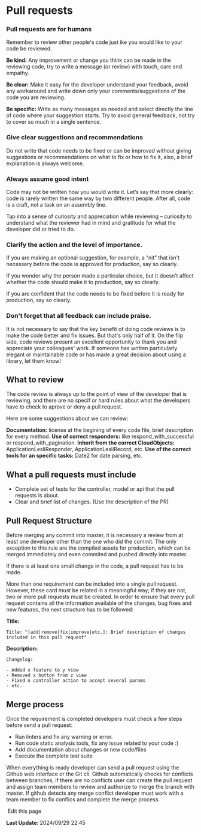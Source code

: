 # Pull requests

### Pull requests are for humans
Remember to review other people's code just ike you would like to your code be reviewed.

**Be kind:** Any improvement or change you think can be made in the reviewing code, try to write a message (or review) with touch, care and empathy.

**Be clear:** Make it easy for the developer understand your feedback, avoid any workaround and write down only your comments/suggestions of the code you are reviewing.

**Be specific:** Write as many messages as needed and select directly the line of code where your suggestion starts. Try to avoid general feedback, not try to cover so much in a single sentence.

### Give clear suggestions and recommendations
Do not write that code needs to be fixed or can be improved without giving suggestions or recommendations on what to fix or how to fix it, also, a brief explanation is always welcome.


### Always assume good intent
Code may not be written how you would write it. Let’s say that more clearly: code is rarely written the same way by two different people. After all, code is a craft, not a task on an assembly line.

Tap into a sense of curiosity and appreciation while reviewing – curiosity to understand what the reviewer had in mind and gratitude for what the developer did or tried to do.


### Clarify the action and the level of importance. 
If you are making an optional suggestion, for example, a “nit” that isn't necessary before the code is approved for production, say so clearly. 

If you wonder why the person made a particular choice, but it doesn’t affect whether the code should make it to production, say so clearly. 

If you are confident that the code needs to be fixed before it is ready for production, say so clearly. 


### Don't forget that all feedback can include praise.
It is not necessary to say that the key benefit of doing code reviews is to make the code better and fix issues. 
But that's only half of it. On the flip side, code reviews present an excellent opportunity to thank you and appreciate your colleagues' work. 
If someone has written particularly elegant or maintainable code or has made a great decision about using a library, let them know!


## What to review 
The code review is always up to the point of view of the developer that is reviewing, and there are no specif or hard rules about what the developers have to check to aprove or deny a pull request.

Here are some suggestions about we can review: 

**Documentation:** license at the begining of every code file, brief description for every method.
**Use of correct responders:** like respond_with_successful or respond_with_pagination.
**Inherit from the correct CloudObjects:** ApplicationLesliResponder, ApplicationLesliRecord, etc.
**Use of the correct tools for an specific tasks:** Date2 for date parsing, etc.


## What a pull requests must include
- Complete set of tests for the controller, model or api that the pull requests is about.
- Clear and brief list of changes. (Use the description of the PR)


## Pull Request Structure
Before merging any commit into master, it is necessary a review from at least one developer other than the one who did the commit. The only exception to this rule are the compiled assets for production, which can be merged immediately and even commited and pushed directly into master. 

If there is at least one small change in the code, a pull request has to be made. 

More than one requirement can be included into a single pull request. However, these card *must* be related in a meaningful way; if they are not, two or more pull requests must be created. In order to ensure that every pull request contains all the information available of the changes, bug fixes and new features, the next structure has to be followed:

__Title:__

```
Title: "[add|remove|fix|improve|etc.]: Brief description of changes included in this pull request"
```

__Description:__ 

```
Changelog:

- Added x feature to y view
- Removed x button from z view
- Fixed n controller action to accept several params
- etc.
```

## Merge process 
Once the requirement is completed developers must check a few steps before send a pull request:

- Run linters and fix any warning or error.
- Run code static analysis tools, fix any issue related to your code :)
- Add documentation about changes or new code/files
- Execute the complete test suite 

When everything is ready developer can send a pull request using the Github web interface or the Git cli.
Github automatically checks for conflicts between branches, if there are no conflicts user can create the pull request and assign team members to review and authorize to merge the branch with master.
If github detects any merge conflict developer must work with a team member to fix conflics and complete the merge process.
<section class="lesli-documentation-footer">
    <p><a><i class="ri-external-link-fill"></i>&nbsp;Edit this page</a><p/>
    <p><b>Last Update: </b>2024/09/29 22:45</p>
</section>
<!-- This code was automatically generated -->
<!-- to update this docs please run rake docs:build -->
